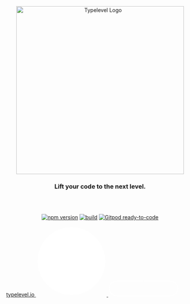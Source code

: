 <div id="typelevel-logo" align="center">
  <a href="https://github.com/danieldietrich/typelevel">
    <img alt="Typelevel Logo" width="450" src="https://user-images.githubusercontent.com/743833/196011589-ea9308f1-cc96-4732-823f-bf4b83a2517d.png">
  </a>
  <h3>
    Lift your code to the next level.
  </h3>
</div>

<br/>
<br/>

<div id="badges" align="center">

[![npm version](https://img.shields.io/npm/v/typescript-typelevel?logo=npm&style=flat-square)](https://www.npmjs.com/package/typescript-typelevel/)
[![build](https://img.shields.io/github/workflow/status/danieldietrich/typelevel/Test/main?logo=github&style=flat-square)](https://github.com/danieldietrich/typelevel/actions/workflows/test.yml)
[![Gitpod ready-to-code](https://img.shields.io/badge/Gitpod-ready--to--code-blue?logo=gitpod&style=flat-square)](https://gitpod.io/#https://github.com/danieldietrich/typelevel)

</div>

<a href="#project" style="btn.btn--svg.js-animated-button">
  <span style="btn--svg__label">
  typelevel.io
  <svg width="190" x="0px" y="0px" viewBox="0 0 60 60" enable-background="new 0 0 60 60" style="btn--svg__circle">
    <circle fill="#FFFFFF" cx="30" cy="30" r="28.7" style="js-discover-circle"></circle>
  </svg>
  <svg x="0px" y="0px" preserveaspectratio="none" viewBox="2 29.3 56.9 13.4" enable-background="new 2 29.3 56.9 13.4" width="190" style="btn--svg__border">
    <g id="Calque_2" style="btn--svg__border--left.js-discover-left-border">
      <path fill="none" stroke="#FFF" stroke-width="0.5" stroke-miterlimit="1" d="M30.4,41.9H9c0,0-6.2-0.3-6.2-5.9S9,30.1,9,30.1h21.4"></path>
    </g>
    <g id="Calque_3" style="btn--svg__border--right.js-discover-right-border"></g>
      <path fill="none" stroke="#FFF" stroke-width="0.5" stroke-miterlimit="1" d="M30.4,41.9h21.5c0,0,6.1-0.4,6.1-5.9s-6-5.9-6-5.9H30.4"></path>
    </g>
  </svg>
</a>
